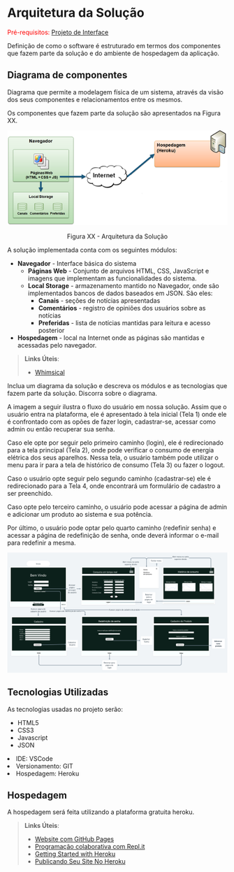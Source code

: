 # Arquitetura da Solução

<span style="color:red">Pré-requisitos: <a href="3-Projeto de Interface.md"> Projeto de Interface</a></span>

Definição de como o software é estruturado em termos dos componentes que fazem parte da solução e do ambiente de hospedagem da aplicação.

## Diagrama de componentes

Diagrama que permite a modelagem física de um sistema, através da visão dos seus componentes e relacionamentos entre os mesmos.

Os componentes que fazem parte da solução são apresentados na Figura XX.

![Diagrama de Componentes](img/componentes.png)
<center>Figura XX - Arquitetura da Solução</center>

A solução implementada conta com os seguintes módulos:
- **Navegador** - Interface básica do sistema  
  - **Páginas Web** - Conjunto de arquivos HTML, CSS, JavaScript e imagens que implementam as funcionalidades do sistema.
   - **Local Storage** - armazenamento mantido no Navegador, onde são implementados bancos de dados baseados em JSON. São eles: 
     - **Canais** - seções de notícias apresentadas 
     - **Comentários** - registro de opiniões dos usuários sobre as notícias
     - **Preferidas** - lista de notícias mantidas para leitura e acesso posterior
 - **Hospedagem** - local na Internet onde as páginas são mantidas e acessadas pelo navegador. 

> **Links Úteis**:
>
> - [Whimsical](https://whimsical.com/)

Inclua um diagrama da solução e descreva os módulos e as tecnologias que fazem parte da solução. Discorra sobre o diagrama.

A imagem a seguir ilustra o fluxo do usuário em nossa solução. Assim
que o usuário entra na plataforma, ele é apresentado à tela inicial
(Tela 1) onde ele é confrontado com as opões de fazer login, cadastrar-se, acessar como admin ou
então recuperar sua senha.

Caso ele opte por seguir pelo primeiro caminho (login), ele é
redirecionado para a tela principal (Tela 2), onde pode verificar o consumo de
energia elétrica dos seus aparelhos. Nessa tela, o usuário também pode
utilizar o menu para ir para a tela de histórico de consumo (Tela 3) ou fazer o logout.

Caso o usuário opte seguir pelo segundo caminho (cadastrar-se) ele
é redirecionado para a Tela 4, onde encontrará um formulário de cadastro a ser preenchido.

Caso opte pelo terceiro caminho, o usuário pode acessar a página de admin e adicionar um produto ao sistema e sua potência.

Por último, o usuário pode optar pelo quarto caminho (redefinir senha) e acessar a página de redefinição de senha, 
onde deverá informar o e-mail para redefinir a mesma. 

![Exemplo de UserFlow](img/UserFlow.png)


## Tecnologias Utilizadas

As tecnologias usadas no projeto serão:

<ul>
  <li> HTML5
  <li> CSS3
  <li> Javascript
  <li> JSON
</ul>

<li> IDE: VSCode
<li> Versionamento: GIT
<li> Hospedagem: Heroku

## Hospedagem

A hospedagem será feita utilizando a plataforma gratuita heroku. 

> **Links Úteis**:
>
> - [Website com GitHub Pages](https://pages.github.com/)
> - [Programação colaborativa com Repl.it](https://repl.it/)
> - [Getting Started with Heroku](https://devcenter.heroku.com/start)
> - [Publicando Seu Site No Heroku](http://pythonclub.com.br/publicando-seu-hello-world-no-heroku.html)

